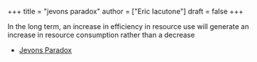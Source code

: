 +++
title = "jevons paradox"
author = ["Eric Iacutone"]
draft = false
+++

In the long term, an increase in efficiency in resource use will generate an increase in resource consumption rather than a decrease

-   [Jevons Paradox](/ox-hugo/jevons-paradox.png)
